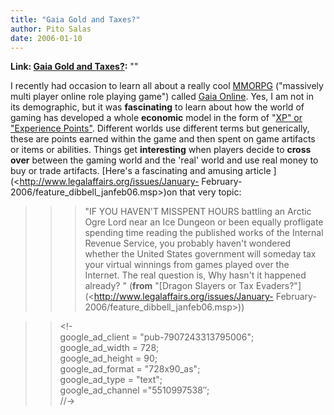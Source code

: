 ```yaml
---
title: "Gaia Gold and Taxes?"
author: Pito Salas
date: 2006-01-10
---
```


**Link: [Gaia Gold and Taxes?](None):** ""

I recently had occasion to learn all about a really cool
[MMORPG](<http://en.wikipedia.org/wiki/MMORPG>) ("massively multi player
online role playing game") called [Gaia Online](<http://www.gaiaonline.com/>).
Yes, I am not in its demographic, but it was **fascinating** to learn about
how the world of gaming has developed a whole **economic** model in the form
of "[XP" or "Experience
Points"](<http://en.wikipedia.org/wiki/Experience_point>). Different worlds
use different terms but generically, these are points earned within the game
and then spent on game artifacts or items or abilities. Things get
**interesting** when players decide to **cross over** between the gaming world
and the 'real' world and use real money to buy or trade artifacts. [Here's a
fascinating and amusing article ](<http://www.legalaffairs.org/issues/January-
February-2006/feature_dibbell_janfeb06.msp>)on that very topic:

>>

>>> "IF YOU HAVEN'T MISSPENT HOURS battling an Arctic Ogre Lord near an Ice
Dungeon or been equally profligate spending time reading the published works
of the Internal Revenue Service, you probably haven't wondered whether the
United States government will someday tax your virtual winnings from games
played over the Internet. The real question is, Why hasn't it happened
already? " (**from** "[Dragon Slayers or Tax
Evaders?"](<http://www.legalaffairs.org/issues/January-
February-2006/feature_dibbell_janfeb06.msp>))

>>

>> <!-  
> google_ad_client = "pub-7907243313795006";  
> google_ad_width = 728;  
> google_ad_height = 90;  
> google_ad_format = "728x90_as";  
> google_ad_type = "text";  
> google_ad_channel ="5510997538″;  
> //->  
> <script type="text/javascript"  
>  src="http://pagead2.googlesyndication.com/pagead/show_ads.js"> Technorati
> Tags: [gaiaonline](<http://www.technorati.com/tag/gaiaonline>),
> [mmorpg](<http://www.technorati.com/tag/mmorpg>)


